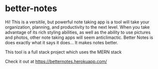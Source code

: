 # better-notes

Hi! This is a versitile, but powerful note taking app is a tool will take your organization, planning, and productivity to the next level. When you take advantage of its rich styling abilities, as well as the ability to use pictures and photos, other note taking apps will seem anticlimactic. Better Notes is does exactly what it says it does... It makes notes better.

This tool is a full stack project which uses the MERN stack

Check it out at https://betternotes.herokuapp.com/
